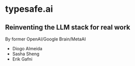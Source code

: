# typesafe.ai
## Reinventing the LLM stack for real work
By former OpenAI/Google Brain/MetaAI
- Diogo Almeida
- Sasha Sheng
- Erik Gafni
